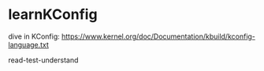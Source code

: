 # learnKConfig
dive in KConfig: https://www.kernel.org/doc/Documentation/kbuild/kconfig-language.txt

read-test-understand

